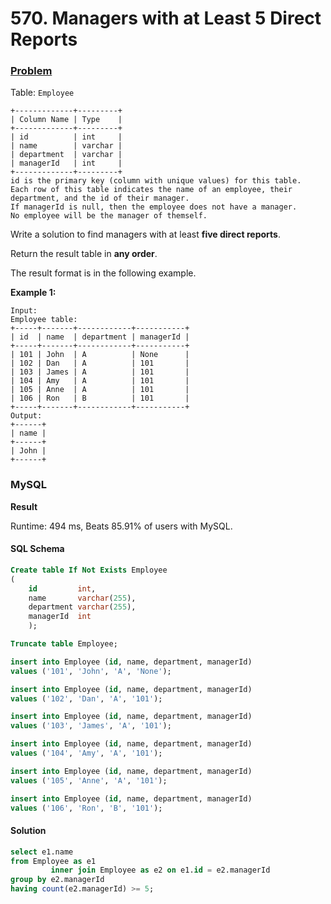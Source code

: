 # 570. Managers with at Least 5 Direct Reports

### [Problem](https://leetcode.com/problems/managers-with-at-least-5-direct-reports/description/)

Table: `Employee`

```
+-------------+---------+
| Column Name | Type    |
+-------------+---------+
| id          | int     |
| name        | varchar |
| department  | varchar |
| managerId   | int     |
+-------------+---------+
id is the primary key (column with unique values) for this table.
Each row of this table indicates the name of an employee, their department, and the id of their manager.
If managerId is null, then the employee does not have a manager.
No employee will be the manager of themself.
```

Write a solution to find managers with at least **five direct reports**.

Return the result table in **any order**.

The result format is in the following example.

**Example 1:**

```
Input:
Employee table:
+-----+-------+------------+-----------+
| id  | name  | department | managerId |
+-----+-------+------------+-----------+
| 101 | John  | A          | None      |
| 102 | Dan   | A          | 101       |
| 103 | James | A          | 101       |
| 104 | Amy   | A          | 101       |
| 105 | Anne  | A          | 101       |
| 106 | Ron   | B          | 101       |
+-----+-------+------------+-----------+
Output:
+------+
| name |
+------+
| John |
+------+
```

### MySQL

**Result**

Runtime: 494 ms, Beats 85.91% of users with MySQL.

#### SQL Schema

```sql
Create table If Not Exists Employee
(
    id         int,
    name       varchar(255),
    department varchar(255),
    managerId  int
    );

Truncate table Employee;

insert into Employee (id, name, department, managerId)
values ('101', 'John', 'A', 'None');

insert into Employee (id, name, department, managerId)
values ('102', 'Dan', 'A', '101');

insert into Employee (id, name, department, managerId)
values ('103', 'James', 'A', '101');

insert into Employee (id, name, department, managerId)
values ('104', 'Amy', 'A', '101');

insert into Employee (id, name, department, managerId)
values ('105', 'Anne', 'A', '101');

insert into Employee (id, name, department, managerId)
values ('106', 'Ron', 'B', '101');
```

#### Solution

```sql
select e1.name
from Employee as e1
         inner join Employee as e2 on e1.id = e2.managerId
group by e2.managerId
having count(e2.managerId) >= 5;
```
